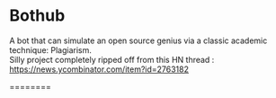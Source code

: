Bothub
========

A bot that can simulate an open source genius via a classic academic technique: Plagiarism.<br/>
Silly project completely ripped off from this HN thread : https://news.ycombinator.com/item?id=2763182

========
